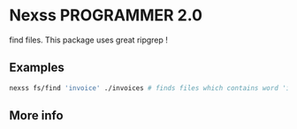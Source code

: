 # Nexss PROGRAMMER 2.0

find files. This package uses great ripgrep !

## Examples

```sh
nexss fs/find 'invoice' ./invoices # finds files which contains word 'invoice'
```

## More info
